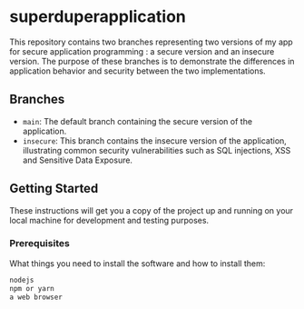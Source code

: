 # superduperapplication


This repository contains two branches representing two versions of my app for secure application programming : a secure version and an insecure version. The purpose of these branches is to demonstrate the differences in application behavior and security between the two implementations.

## Branches

- `main`: The default branch containing the secure version of the application.
- `insecure`: This branch contains the insecure version of the application, illustrating common security vulnerabilities such as SQL injections, XSS and Sensitive Data Exposure.

## Getting Started

These instructions will get you a copy of the project up and running on your local machine for development and testing purposes.

### Prerequisites

What things you need to install the software and how to install them:

```bash
nodejs
npm or yarn
a web browser
